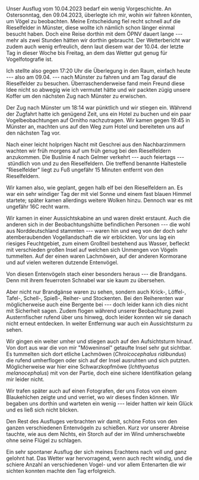 Unser Ausflug vom 10.04.2023 bedarf ein wenig
Vorgeschichte. An Ostersonntag, den 09.04.2023, überlegte ich mir, wohin
wir fahren könnten, um Vögel zu beobachten. Meine Entscheidung fiel
recht schnell auf die Rieselfelder in Münster, diese wollte ich nämlich
schon länger einmal besucht haben. Doch eine Reise dorthin mit dem ÖPNV
dauert lange --- mehr als zwei Stunden hätten wir dorthin gebraucht. Der
Wetterbericht war zudem auch wenig erfreulich, denn laut diesem war der
10.04. der letzte Tag in dieser Woche bis Freitag, an dem das Wetter gut
genug für Vogelfotografie ist.

Ich stellte also gegen 17:20 Uhr die Überlegung in den Raum, einfach
heute --- also am 09.04. --- nach Münster zu fahren und am Tag darauf
die Rieselfelder zu besuchen. Überraschenderweise fand mein Freund diese
Idee nicht so abwegig wie ich vermutet hätte und wir packten zügig
unsere Koffer um den nächsten Zug nach Münster zu erwischen.

Der Zug nach Münster um 18:14 war pünktlich und wir stiegen ein. Während
der Zugfahrt hatte ich genügend Zeit, uns ein Hotel zu buchen und ein
paar Vogelbeobachtungen auf Ornitho nachzutragen. Wir kamen gegen 19:45
in Münster an, machten uns auf den Weg zum Hotel und bereiteten uns auf
den nächsten Tag vor.

Nach einer leicht holprigen Nacht mit Geschrei aus den Nachbarzimmern
wachten wir früh morgens auf um früh genug bei den Rieselfeldern
anzukommen. Die Buslinie 4 nach Gelmer verkehrt --- auch feiertags
--- stündlich von und zu den Rieselfeldern. Die treffend benannte
Haltestelle "Rieselfelder" liegt zu Fuß ungefähr 15 Minuten entfernt von
den Rieselfeldern.

Wir kamen also, wie geplant, gegen halb elf bei den Rieselfeldern an. Es
war ein sehr windiger Tag der mit viel Sonne und einem fast blauen
Himmel startete; später kamen allerdings weitere Wolken hinzu. Dennoch
war es mit ungefähr 16C recht warm.

Wir kamen in einer Aussichtskabine an und waren direkt erstaunt. Auch
die anderen sich in der Beobachtungshütte befindlichen Personen --- die
wohl aus Norddeutschland stammten --- waren hin und weg von der doch
sehr atemberaubenden Vogellandschaft die wir erblickten. Vor uns lag ein
riesiges Feuchtgebiet, zum einem Großteil bestehend aus Wasser, befleckt
mit verschieden großen Insel auf welchen sich Unmengen von Vögeln
tummelten. Auf der einen waren Lachmöwen, auf der anderen Kormorane und
auf vielen weiteren dutzende Entenvögel.

Von diesen Entenvögeln stach einer besonders heraus --- die Brandgans.
Denn mit ihrem feuerroten Schnabel war sie kaum zu übersehen.

Aber nicht nur Brandgänse waren zu sehen, sondern auch Krick-, Löffel-,
Tafel-, Schell-, Spieß-, Reiher- und Stockenten. Bei den Reiherenten war
möglicherweise auch eine Bergente bei --- doch leider kann ich dies
nicht mit Sicherheit sagen. Zudem flogen während unserer Beobachtung
zwei Austernfischer rufend über uns hinweg, doch leider konnten wir sie
danach nicht erneut entdecken. In weiter Entfernung war auch ein
Aussichtsturm zu sehen.

Wir gingen ein weiter umher und stiegen auch auf den Aufsichtsturm
hinauf. Von dort aus war die von mir "Möweninsel" getaufte Insel sehr
gut sichtbar. Es tummelten sich dort etliche Lachmöwen (*Chroicocephalus
ridibundus*) die rufend umherflogen oder sich auf der Insel ausruhten
und sich putzten. Möglicherweise war hier eine Schwarzkopfmöwe
(*Ichthyaetus melanocephalus*) mit von der Partie, doch eine sichere
Identifikation gelang mir leider nicht.

Wir trafen später auch auf einen Fotografen, der uns Fotos von einem
Blaukehlchen zeigte und und verriet, wo wir dieses finden können. Wir
begaben uns dorthin und warteten ein wenig --- leider hatten wir kein
Glück und es ließ sich nicht blicken.

Den Rest des Ausfluges verbrachten wir damit, schöne Fotos von den
ganzen verschiedenen Entenvögeln zu schießen. Kurz vor unserer Abreise
tauchte, wie aus dem Nichts, ein Storch auf der im Wind umherschwebte
ohne seine Flügel zu schlagen.

Ein sehr spontaner Ausflug der sich meines Erachtens nach voll und ganz
gelohnt hat. Das Wetter war hervorragend, wenn auch recht windig, und
die schiere Anzahl an verschiedenen Vogel- und vor allem Entenarten die
wir sichten konnten machte den Tag erfolgreich.

